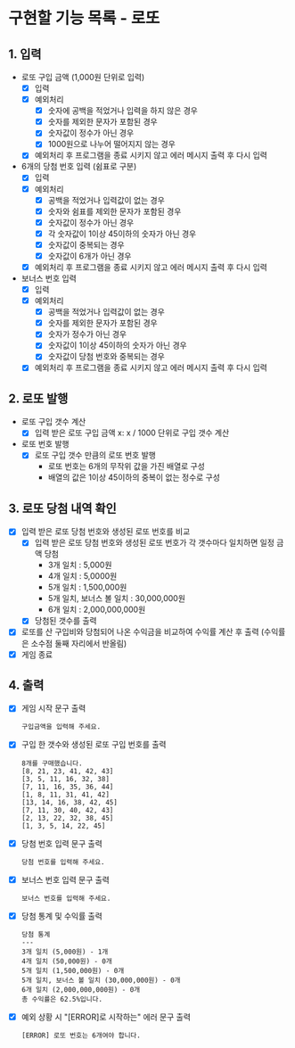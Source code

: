 # 구현할 기능 목록 - 로또

## 1. 입력

- 로또 구입 금액 (1,000원 단위로 입력)
  - [x] 입력
  - [x] 예외처리
    - [x] 숫자에 공백을 적었거나 입력을 하지 않은 경우
    - [x] 숫자를 제외한 문자가 포함된 경우
    - [x] 숫자값이 정수가 아닌 경우
    - [x] 1000원으로 나누어 떨어지지 않는 경우
  - [x] 예외처리 후 프로그램을 종료 시키지 않고 에러 메시지 출력 후 다시 입력

- 6개의 당첨 번호 입력 (쉼표로 구분)
  - [x] 입력
  - [x] 예외처리
    - [x] 공백을 적었거나 입력값이 없는 경우
    - [x] 숫자와 쉼표를 제외한 문자가 포함된 경우
    - [x] 숫자값이 정수가 아닌 경우
    - [x] 각 숫자값이 1이상 45이하의 숫자가 아닌 경우
    - [x] 숫자값이 중복되는 경우
    - [x] 숫자값이 6개가 아닌 경우
  - [x] 예외처리 후 프로그램을 종료 시키지 않고 에러 메시지 출력 후 다시 입력
  
- 보너스 번호 입력
  - [x] 입력
  - [x] 예외처리
    - [x] 공백을 적었거나 입력값이 없는 경우
    - [x] 숫자를 제외한 문자가 포함된 경우
    - [x] 숫자가 정수가 아닌 경우
    - [x] 숫자값이 1이상 45이하의 숫자가 아닌 경우
    - [x] 숫자값이 당첨 번호와 중복되는 경우
  - [x] 예외처리 후 프로그램을 종료 시키지 않고 에러 메시지 출력 후 다시 입력

## 2. 로또 발행

- 로또 구입 갯수 계산
  - [x] 입력 받은 로또 구입 금액 x: x / 1000 단위로 구입 갯수 계산

- 로또 번호 발행
  - [x] 로또 구입 갯수 만큼의 로또 번호 발행
    - 로또 번호는 6개의 무작위 값을 가진 배열로 구성
    - 배열의 값은 1이상 45이하의 중복이 없는 정수로 구성

## 3. 로또 당첨 내역 확인

- [x] 입력 받은 로또 당첨 번호와 생성된 로또 번호를 비교
  - [x] 입력 받은 로또 당첨 번호와 생성된 로또 번호가 각 갯수마다 일치하면 일정 금액 당첨
    - 3개 일치 : 5,000원
    - 4개 일치 : 5,0000원
    - 5개 일치 : 1,500,000원
    - 5개 일치, 보너스 볼 일치 : 30,000,000원
    - 6개 일치 : 2,000,000,000원
  - [x] 당첨된 갯수를 출력
- [x] 로또를 산 구입비와 당첨되어 나온 수익금을 비교하여 수익률 계산 후 출력 (수익률은 소수점 둘째 자리에서 반올림)
- [x] 게임 종료

## 4. 출력


- [x] 게임 시작 문구 출력
  ```
  구입금액을 입력해 주세요.
  ```

- [x] 구입 한 갯수와 생성된 로또 구입 번호를 출력
  ```
  8개를 구매했습니다.
  [8, 21, 23, 41, 42, 43]
  [3, 5, 11, 16, 32, 38]
  [7, 11, 16, 35, 36, 44]
  [1, 8, 11, 31, 41, 42]
  [13, 14, 16, 38, 42, 45]
  [7, 11, 30, 40, 42, 43]
  [2, 13, 22, 32, 38, 45]
  [1, 3, 5, 14, 22, 45]
  ```

- [x] 당첨 번호 입력 문구 출력
  ```
  당첨 번호를 입력해 주세요.
  ```

- [x] 보너스 번호 입력 문구 출력
  ```
  보너스 번호를 입력해 주세요.
  ```

- [x] 당첨 통계 및 수익률 출력
  ```
  당첨 통계
  ---
  3개 일치 (5,000원) - 1개
  4개 일치 (50,000원) - 0개
  5개 일치 (1,500,000원) - 0개
  5개 일치, 보너스 볼 일치 (30,000,000원) - 0개
  6개 일치 (2,000,000,000원) - 0개
  총 수익률은 62.5%입니다.
  ```

- [x] 예외 상황 시 "[ERROR]로 시작하는" 에러 문구 출력
  ```
  [ERROR] 로또 번호는 6개여야 합니다.
  ```
